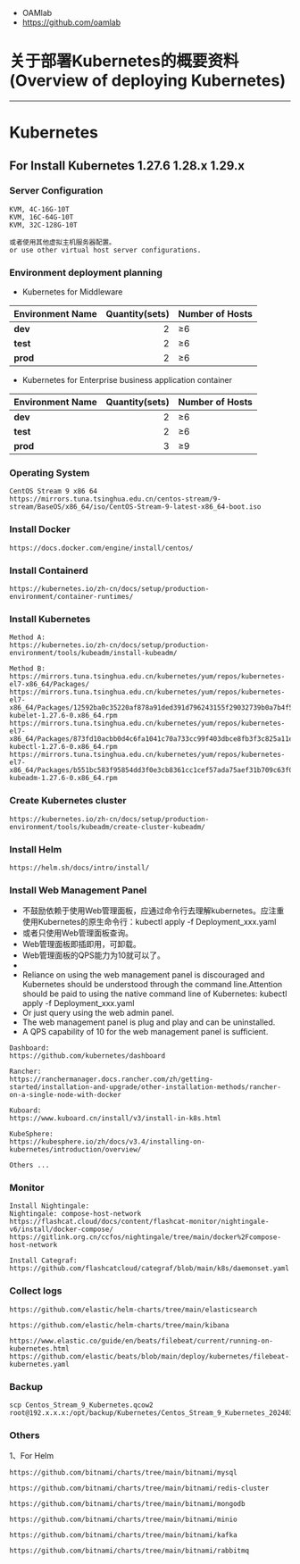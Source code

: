 - OAMlab
- https://github.com/oamlab

# 关于部署Kubernetes的概要资料(Overview of deploying Kubernetes)

---

# Kubernetes


## For Install Kubernetes 1.27.6 1.28.x 1.29.x


### Server Configuration
````
KVM, 4C-16G-10T
KVM, 16C-64G-10T
KVM, 32C-128G-10T

或者使用其他虚拟主机服务器配置。
or use other virtual host server configurations.
````

### Environment deployment planning
- Kubernetes for Middleware

| Environment Name						 | Quantity(sets)	 | Number of Hosts |
|------------------------|----------------:|-----------------|
| **dev**                |               2 | ≥6              |
| **test**               |               2 | ≥6              |
| **prod**               |               2 | ≥6              |

- Kubernetes for Enterprise business application container

| Environment Name						 | Quantity(sets)	 | Number of Hosts |
|------------------------|----------------:|-----------------|
| **dev**                |               2 | ≥6              |
| **test**               |               2 | ≥6              |
| **prod**               |               3 | ≥9              |

### Operating System
````
CentOS Stream 9 x86 64
https://mirrors.tuna.tsinghua.edu.cn/centos-stream/9-stream/BaseOS/x86_64/iso/CentOS-Stream-9-latest-x86_64-boot.iso
````

### Install Docker
````
https://docs.docker.com/engine/install/centos/
````

### Install Containerd
````
https://kubernetes.io/zh-cn/docs/setup/production-environment/container-runtimes/
````

### Install Kubernetes
````
Method A:
https://kubernetes.io/zh-cn/docs/setup/production-environment/tools/kubeadm/install-kubeadm/
````

````
Method B:
https://mirrors.tuna.tsinghua.edu.cn/kubernetes/yum/repos/kubernetes-el7-x86_64/Packages/
https://mirrors.tuna.tsinghua.edu.cn/kubernetes/yum/repos/kubernetes-el7-x86_64/Packages/12592ba0c35220af878a91ded391d796243155f29032739b0a7b4f53f2134cf9-kubelet-1.27.6-0.x86_64.rpm
https://mirrors.tuna.tsinghua.edu.cn/kubernetes/yum/repos/kubernetes-el7-x86_64/Packages/873fd10acbb0d4c6fa1041c70a733cc99f403dbce8fb3f3c825a11ebbe0792aa-kubectl-1.27.6-0.x86_64.rpm
https://mirrors.tuna.tsinghua.edu.cn/kubernetes/yum/repos/kubernetes-el7-x86_64/Packages/b551bc583f95854dd3f0e3cb8361cc1cef57ada75aef31b709c63f0da37b1fbd-kubeadm-1.27.6-0.x86_64.rpm
````

### Create Kubernetes cluster
````
https://kubernetes.io/zh-cn/docs/setup/production-environment/tools/kubeadm/create-cluster-kubeadm/
````

### Install Helm
````
https://helm.sh/docs/intro/install/
````

### Install Web Management Panel
- 不鼓励依赖于使用Web管理面板，应通过命令行去理解kubernetes。应注重使用Kubernetes的原生命令行：kubectl apply -f Deployment_xxx.yaml
- 或者只使用Web管理面板查询。
- Web管理面板即插即用，可卸载。
- Web管理面板的QPS能力为10就可以了。
- 
- Reliance on using the web management panel is discouraged and Kubernetes should be understood through the command line.Attention should be paid to using the native command line of Kubernetes: kubectl apply -f Deployment_xxx.yaml
- Or just query using the web admin panel.
- The web management panel is plug and play and can be uninstalled.
- A QPS capability of 10 for the web management panel is sufficient.
````
Dashboard:
https://github.com/kubernetes/dashboard

Rancher:
https://ranchermanager.docs.rancher.com/zh/getting-started/installation-and-upgrade/other-installation-methods/rancher-on-a-single-node-with-docker

Kuboard:
https://www.kuboard.cn/install/v3/install-in-k8s.html

KubeSphere:
https://kubesphere.io/zh/docs/v3.4/installing-on-kubernetes/introduction/overview/

Others ...
````

### Monitor
````
Install Nightingale:
Nightingale: compose-host-network
https://flashcat.cloud/docs/content/flashcat-monitor/nightingale-v6/install/docker-compose/
https://gitlink.org.cn/ccfos/nightingale/tree/main/docker%2Fcompose-host-network

Install Categraf:
https://github.com/flashcatcloud/categraf/blob/main/k8s/daemonset.yaml
````

### Collect logs
````
https://github.com/elastic/helm-charts/tree/main/elasticsearch

https://github.com/elastic/helm-charts/tree/main/kibana

https://www.elastic.co/guide/en/beats/filebeat/current/running-on-kubernetes.html
https://github.com/elastic/beats/blob/main/deploy/kubernetes/filebeat-kubernetes.yaml
````

### Backup
````
scp Centos_Stream_9_Kubernetes.qcow2 root@192.x.x.x:/opt/backup/Kubernetes/Centos_Stream_9_Kubernetes_20240312_2033.qcow2
````

### Others
1、For Helm
````
https://github.com/bitnami/charts/tree/main/bitnami/mysql

https://github.com/bitnami/charts/tree/main/bitnami/redis-cluster

https://github.com/bitnami/charts/tree/main/bitnami/mongodb

https://github.com/bitnami/charts/tree/main/bitnami/minio

https://github.com/bitnami/charts/tree/main/bitnami/kafka

https://github.com/bitnami/charts/tree/main/bitnami/rabbitmq
````